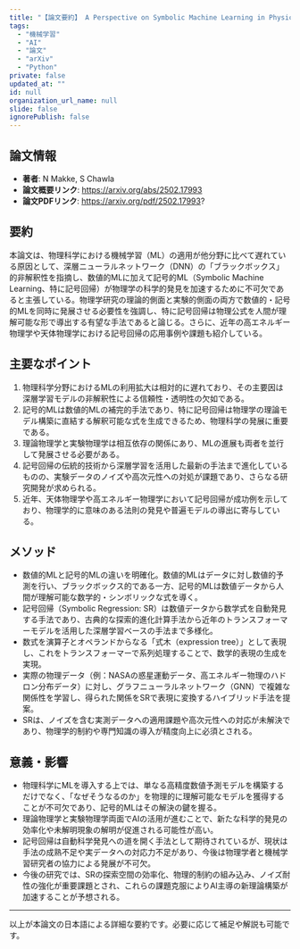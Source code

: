 ```yaml
---
title: "【論文要約】 A Perspective on Symbolic Machine Learning in Physical Sciences"
tags:
  - "機械学習"
  - "AI"
  - "論文"
  - "arXiv"
  - "Python"
private: false
updated_at: ""
id: null
organization_url_name: null
slide: false
ignorePublish: false
---
```


## 論文情報

- **著者**: N Makke, S Chawla
- **論文概要リンク**: https://arxiv.org/abs/2502.17993
- **論文PDFリンク**: https://arxiv.org/pdf/2502.17993?

## 要約

本論文は、物理科学における機械学習（ML）の適用が他分野に比べて遅れている原因として、深層ニューラルネットワーク（DNN）の「ブラックボックス」的非解釈性を指摘し、数値的MLに加えて記号的ML（Symbolic Machine Learning、特に記号回帰）が物理学の科学的発見を加速するために不可欠であると主張している。物理学研究の理論的側面と実験的側面の両方で数値的・記号的MLを同時に発展させる必要性を強調し、特に記号回帰は物理公式を人間が理解可能な形で導出する有望な手法であると論じる。さらに、近年の高エネルギー物理学や天体物理学における記号回帰の応用事例や課題も紹介している。

## 主要なポイント

1. 物理科学分野におけるMLの利用拡大は相対的に遅れており、その主要因は深層学習モデルの非解釈性による信頼性・透明性の欠如である。
2. 記号的MLは数値的MLの補完的手法であり、特に記号回帰は物理学の理論モデル構築に直結する解釈可能な式を生成できるため、物理科学の発展に重要である。
3. 理論物理学と実験物理学は相互依存の関係にあり、MLの進展も両者を並行して発展させる必要がある。
4. 記号回帰の伝統的技術から深層学習を活用した最新の手法まで進化しているものの、実験データのノイズや高次元性への対処が課題であり、さらなる研究開発が求められる。
5. 近年、天体物理学や高エネルギー物理学において記号回帰が成功例を示しており、物理学的に意味のある法則の発見や普遍モデルの導出に寄与している。


## メソッド

- 数値的MLと記号的MLの違いを明確化。数値的MLはデータに対し数値的予測を行い、ブラックボックス的である一方、記号的MLは数値データから人間が理解可能な数学的・シンボリックな式を導く。
- 記号回帰（Symbolic Regression: SR）は数値データから数学式を自動発見する手法であり、古典的な探索的進化計算手法から近年のトランスフォーマーモデルを活用した深層学習ベースの手法まで多様化。
- 数式を演算子とオペランドからなる「式木（expression tree）」として表現し、これをトランスフォーマーで系列処理することで、数学的表現の生成を実現。
- 実際の物理データ（例：NASAの惑星運動データ、高エネルギー物理のハドロン分布データ）に対し、グラフニューラルネットワーク（GNN）で複雑な関係性を学習し、得られた関係をSRで表現に変換するハイブリッド手法を提案。
- SRは、ノイズを含む実測データへの適用課題や高次元性への対応が未解決であり、物理学的制約や専門知識の導入が精度向上に必須とされる。

## 意義・影響

- 物理科学にMLを導入する上では、単なる高精度数値予測モデルを構築するだけでなく、「なぜそうなるのか」を物理的に理解可能なモデルを獲得することが不可欠であり、記号的MLはその解決の鍵を握る。
- 理論物理学と実験物理学両面でAIの活用が進むことで、新たな科学的発見の効率化や未解明現象の解明が促進される可能性が高い。
- 記号回帰は自動科学発見への道を開く手法として期待されているが、現状は手法の成熟不足や実データへの対応力不足があり、今後は物理学者と機械学習研究者の協力による発展が不可欠。
- 今後の研究では、SRの探索空間の効率化、物理的制約の組み込み、ノイズ耐性の強化が重要課題とされ、これらの課題克服によりAI主導の新理論構築が加速することが予想される。

---

以上が本論文の日本語による詳細な要約です。必要に応じて補足や解説も可能です。

